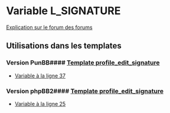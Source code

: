# Variable L_SIGNATURE
[Explication sur le forum des forums](http://forum.forumactif.com/t294113-listing-des-variables#L_SIGNATURE)
## Utilisations dans les templates
### Version PunBB#### [Template profile_edit_signature](punbb/profile_edit_signature.md)
* [Variable à la ligne 37](../punbb/profile_edit_signature.tpl#L37)
### Version phpBB2#### [Template profile_edit_signature](subsilver/profile_edit_signature.md)
* [Variable à la ligne 25](../subsilver/profile_edit_signature.tpl#L25)